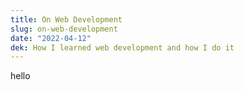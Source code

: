 ```yaml
---
title: On Web Development
slug: on-web-development
date: "2022-04-12"
dek: How I learned web development and how I do it
---
```


hello
